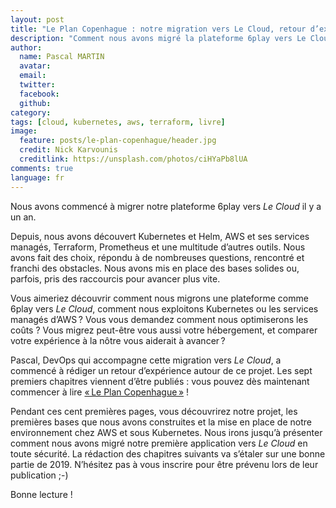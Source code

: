 ```yaml
---
layout: post
title: "Le Plan Copenhague : notre migration vers Le Cloud, retour d’expérience"
description: "Comment nous avons migré la plateforme 6play vers Le Cloud, sur AWS et Kubernetes."
author:
  name: Pascal MARTIN
  avatar:
  email:
  twitter:
  facebook:
  github:
category:
tags: [cloud, kubernetes, aws, terraform, livre]
image:
  feature: posts/le-plan-copenhague/header.jpg
  credit: Nick Karvounis
  creditlink: https://unsplash.com/photos/ciHYaPb8lUA
comments: true
language: fr
---
```


Nous avons commencé à migrer notre plateforme 6play vers *Le Cloud* il y a un an.

Depuis, nous avons découvert Kubernetes et Helm, AWS et ses services managés, Terraform, Prometheus et une multitude d’autres outils. Nous avons fait des choix, répondu à de nombreuses questions, rencontré et franchi des obstacles. Nous avons mis en place des bases solides ou, parfois, pris des raccourcis pour avancer plus vite.

Vous aimeriez découvrir comment nous migrons une plateforme comme 6play vers *Le Cloud*, comment nous exploitons Kubernetes ou les services managés d’AWS ? Vous vous demandez comment nous optimiserons les coûts ? Vous migrez peut-être vous aussi votre hébergement, et comparer votre expérience à la nôtre vous aiderait à avancer ?   

Pascal, DevOps qui accompagne cette migration vers *Le Cloud*, a commencé à rédiger un retour d’expérience autour de ce projet. Les sept premiers chapitres viennent d’être publiés : vous pouvez dès maintenant commencer à lire [« Le Plan Copenhague »](https://leanpub.com/6cloud/) !

Pendant ces cent premières pages, vous découvrirez notre projet, les premières bases que nous avons construites et la mise en place de notre environnement chez AWS et sous Kubernetes. Nous irons jusqu’à présenter comment nous avons migré notre première application vers *Le Cloud* en toute sécurité. La rédaction des chapitres suivants va s’étaler sur une bonne partie de 2019. N’hésitez pas à vous inscrire pour être prévenu lors de leur publication ;-)

Bonne lecture !
